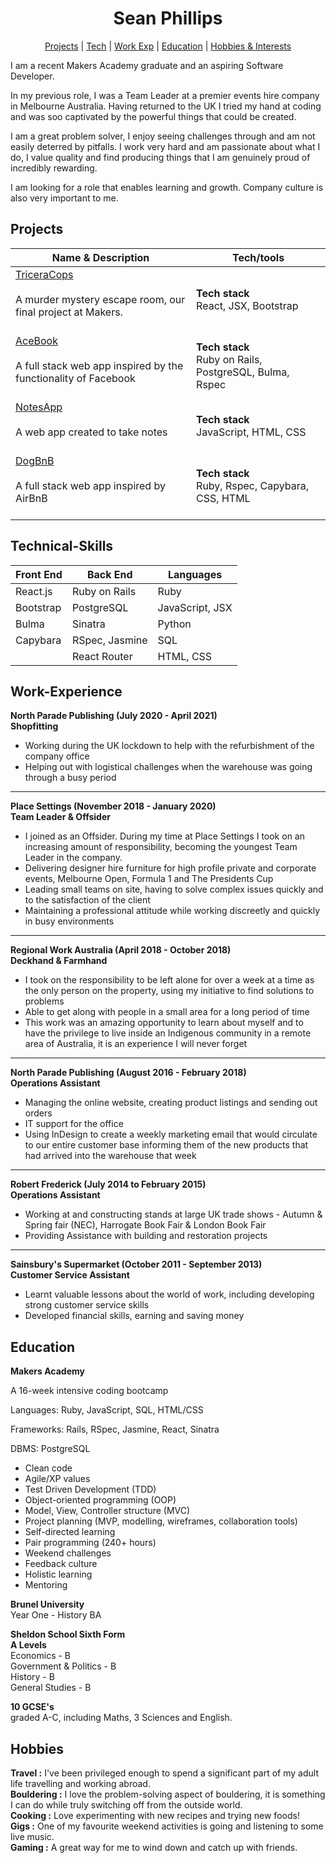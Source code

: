 <h1 align="center">
Sean Phillips
</h1>

<div align="center">

[Projects](#projects) |
[Tech](#technical-skills) |
[Work Exp](#work-experience) |
[Education](#education) |
[Hobbies & Interests](#hobbies) 

</div>

I am a recent Makers Academy graduate and an aspiring Software Developer.

In my previous role, I was a Team Leader at a premier events hire company in Melbourne Australia. Having returned to the UK I tried my hand at coding and was soo captivated by the powerful things that could be created.

I am a great problem solver, I enjoy seeing challenges through and am not easily deterred by pitfalls. I work very hard and am passionate about what I do, I value quality and find producing things that I am genuinely proud of incredibly rewarding.

I am looking for a role that enables learning and growth. Company culture is also very important to me.

## Projects

| Name & Description | Tech/tools |
| -------------------- | ----------------- | 
| <a href="https://github.com/SeanEmmers/tricera-cops">TriceraCops</a><br><br> A murder mystery escape room, our final project at Makers. <br/><br/> | **Tech stack** <br/> React, JSX, Bootstrap|
| <a href="https://github.com/SeanEmmers/acebook-rails-soda">AceBook</a><br><br> A full stack web app inspired by the functionality of Facebook  <br/><br/> | **Tech stack** <br/> Ruby on Rails, PostgreSQL, Bulma, Rspec |
| <a href="https://github.com/SeanEmmers/notes_app">NotesApp</a><br><br> A web app created to take notes <br/><br/> | **Tech stack** <br/> JavaScript, HTML, CSS |
| <a href="https://github.com/SeanEmmers/dogbnb">DogBnB</a><br><br> A full stack web app inspired by AirBnB <br/><br/> | **Tech stack** <br/> Ruby, Rspec, Capybara, CSS, HTML |

## Technical-Skills
| Front End | Back End | Languages |
| --------- | -------- | --------- |
| React.js | Ruby on Rails | Ruby |
| Bootstrap | PostgreSQL | JavaScript, JSX |
| Bulma | Sinatra | Python |
| Capybara | RSpec, Jasmine | SQL |
| | React Router | HTML, CSS |

## Work-Experience
**North Parade Publishing (July 2020 - April 2021) <br/>
Shopfitting**
- Working during the UK lockdown to help with the refurbishment of the company office
- Helping out with logistical challenges when the warehouse was going through a busy period
-------------------------------------------------------------
**Place Settings (November 2018 - January 2020)  <br/>
Team Leader & Offsider**
- I joined as an Offsider. During my time at Place Settings I took on an increasing amount of responsibility, becoming the youngest Team Leader in the company.
- Delivering designer hire furniture for high profile private and corporate events, Melbourne Open, Formula 1 and The Presidents Cup
- Leading small teams on site, having to solve complex issues quickly and to the satisfaction of the client
- Maintaining a professional attitude while working discreetly and quickly in busy environments
-------------------------------------------------------------
**Regional Work Australia (April 2018 - October 2018) <br/>
Deckhand & Farmhand**
- I took on the responsibility to be left alone for over a week at a time as the only person on the property, using my initiative to find solutions to problems
- Able to get along with people in a small area for a long period of time
- This work was an amazing opportunity to learn about myself and to have the privilege to live inside an Indigenous community in a remote area of Australia, it is an experience I will never forget
-------------------------------------------------------------
**North Parade Publishing (August 2016 - February 2018)  <br/>
Operations Assistant**
- Managing the online website, creating product listings and sending out orders
- IT support for the office
- Using InDesign to create a weekly marketing email that would circulate to our entire customer base informing them of the new products that had arrived into the warehouse that week
-------------------------------------------------------------
**Robert Frederick (July 2014 to February 2015) <br/>
Operations Assistant**
- Working at and constructing stands at large UK trade shows - Autumn & Spring fair (NEC), Harrogate Book Fair & London Book Fair
- Providing Assistance with building and restoration projects
-------------------------------------------------------------
**Sainsbury's Supermarket (October 2011 - September 2013) <br/>
Customer Service Assistant**
- Learnt valuable lessons about the world of work, including developing strong customer service skills
- Developed financial skills, earning and saving money

## Education

**Makers Academy** <br/>

A 16-week intensive coding bootcamp

Languages: Ruby, JavaScript, SQL, HTML/CSS

Frameworks: Rails, RSpec, Jasmine, React, Sinatra

DBMS: PostgreSQL

* Clean code
* Agile/XP values
* Test Driven Development (TDD)
* Object-oriented programming (OOP)
* Model, View, Controller structure (MVC)
* Project planning (MVP, modelling, wireframes, collaboration tools)
* Self-directed learning
* Pair programming (240+ hours)
* Weekend challenges
* Feedback culture
* Holistic learning
* Mentoring

**Brunel University** <br/>
Year One - History BA

**Sheldon School Sixth Form <br/>
A Levels** <br/>
Economics - B <br/>
Government & Politics - B<br/>
History - B <br/>
General Studies - B <br/>

**10 GCSE's**  <br/>
graded A-C, including Maths, 3 Sciences and English.

## Hobbies

**Travel :** I've been privileged enough to spend a significant part of my adult life travelling and working abroad. <br/>
**Bouldering :** I love the problem-solving aspect of bouldering, it is something I can do while truly switching off from the outside world. <br/>
**Cooking :** Love experimenting with new recipes and trying new foods! <br/>
**Gigs :** One of my favourite weekend activities is going and listening to some live music. <br/>
**Gaming :** A great way for me to wind down and catch up with friends. <br/>
